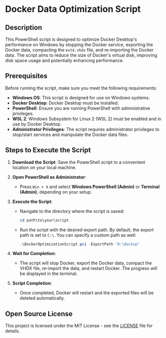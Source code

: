 # Docker Data Optimization Script

## Description

This PowerShell script is designed to optimize Docker Desktop's performance on Windows by stopping the Docker service, exporting the Docker data, compacting the `ext4.vhdx` file, and re-importing the Docker data. The script aims to reduce the size of Docker's virtual disk, improving disk space usage and potentially enhancing performance.

## Prerequisites

Before running the script, make sure you meet the following requirements:

- **Windows OS**: This script is designed for use on Windows systems.
- **Docker Desktop**: Docker Desktop must be installed.
- **PowerShell**: Ensure you are running PowerShell with administrative privileges.
- **WSL 2**: Windows Subsystem for Linux 2 (WSL 2) must be enabled and in use by Docker Desktop.
- **Administrator Privileges**: The script requires administrator privileges to stop/start services and manipulate the Docker data files.

## Steps to Execute the Script

1. **Download the Script**: Save the PowerShell script to a convenient location on your local machine.

2. **Open PowerShell as Administrator**:
   - Press `Win + X` and select **Windows PowerShell (Admin)** or **Terminal (Admin)**, depending on your setup.

3. **Execute the Script**:
   - Navigate to the directory where the script is saved:
     ```powershell
     cd path\to\your\script
     ```
   - Run the script with the desired export path. By default, the export path is set to `C:\`. You can specify a custom path as well:
     ```powershell
     .\DockerOptimizationScript.ps1 -ExportPath "D:\Backup"
     ```

4. **Wait for Completion**:
   - The script will stop Docker, export the Docker data, compact the VHDX file, re-import the data, and restart Docker. The progress will be displayed in the terminal.

5. **Script Completion**:
   - Once completed, Docker will restart and the exported files will be deleted automatically.

## Open Source License

This project is licensed under the MIT License - see the [LICENSE](./LICENSE) file for details.